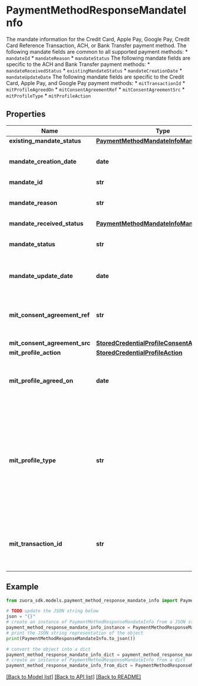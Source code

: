# PaymentMethodResponseMandateInfo

The mandate information for the Credit Card, Apple Pay, Google Pay, Credit Card Reference Transaction, ACH, or Bank Transfer payment method.  The following mandate fields are common to all supported payment methods: * `mandateId` * `mandateReason` * `mandateStatus`  The following mandate fields are specific to the ACH and Bank Transfer payment methods: * `mandateReceivedStatus` * `existingMandateStatus` * `mandateCreationDate` * `mandateUpdateDate`  The following mandate fields are specific to the Credit Card, Apple Pay, and Google Pay payment methods: * `mitTransactionId` * `mitProfileAgreedOn` * `mitConsentAgreementRef` * `mitConsentAgreementSrc` * `mitProfileType` * `mitProfileAction` 

## Properties

Name | Type | Description | Notes
------------ | ------------- | ------------- | -------------
**existing_mandate_status** | [**PaymentMethodMandateInfoMandateStatus**](PaymentMethodMandateInfoMandateStatus.md) |  | [optional] 
**mandate_creation_date** | **date** | The date on which the mandate was created.  | [optional] 
**mandate_id** | **str** | The mandate ID.  | [optional] 
**mandate_reason** | **str** | The reason of the mandate from the gateway side.  | [optional] 
**mandate_received_status** | [**PaymentMethodMandateInfoMandateStatus**](PaymentMethodMandateInfoMandateStatus.md) |  | [optional] 
**mandate_status** | **str** | The status of the mandate from the gateway side.  | [optional] 
**mandate_update_date** | **date** | The date on which the mandate was updated.  | [optional] 
**mit_consent_agreement_ref** | **str** | Reference for the consent agreement that you have established with the customer.    | [optional] 
**mit_consent_agreement_src** | [**StoredCredentialProfileConsentAgreementSrc**](StoredCredentialProfileConsentAgreementSrc.md) |  | [optional] 
**mit_profile_action** | [**StoredCredentialProfileAction**](StoredCredentialProfileAction.md) |  | [optional] 
**mit_profile_agreed_on** | **date** | The date on which the stored credential profile is agreed. The date format is &#x60;yyyy-mm-dd&#x60;.  | [optional] 
**mit_profile_type** | **str** | Indicates the type of the stored credential profile. If you do not specify the &#x60;mitProfileAction&#x60; field, Zuora will automatically create a stored credential profile for the payment method, with the default value &#x60;Recurring&#x60; set to this field.  | [optional] 
**mit_transaction_id** | **str** | Specifies the ID of the transaction. Only applicable if you set the &#x60;mitProfileAction&#x60; field to &#x60;Persist&#x60;.  | [optional] 

## Example

```python
from zuora_sdk.models.payment_method_response_mandate_info import PaymentMethodResponseMandateInfo

# TODO update the JSON string below
json = "{}"
# create an instance of PaymentMethodResponseMandateInfo from a JSON string
payment_method_response_mandate_info_instance = PaymentMethodResponseMandateInfo.from_json(json)
# print the JSON string representation of the object
print(PaymentMethodResponseMandateInfo.to_json())

# convert the object into a dict
payment_method_response_mandate_info_dict = payment_method_response_mandate_info_instance.to_dict()
# create an instance of PaymentMethodResponseMandateInfo from a dict
payment_method_response_mandate_info_from_dict = PaymentMethodResponseMandateInfo.from_dict(payment_method_response_mandate_info_dict)
```
[[Back to Model list]](../README.md#documentation-for-models) [[Back to API list]](../README.md#documentation-for-api-endpoints) [[Back to README]](../README.md)


